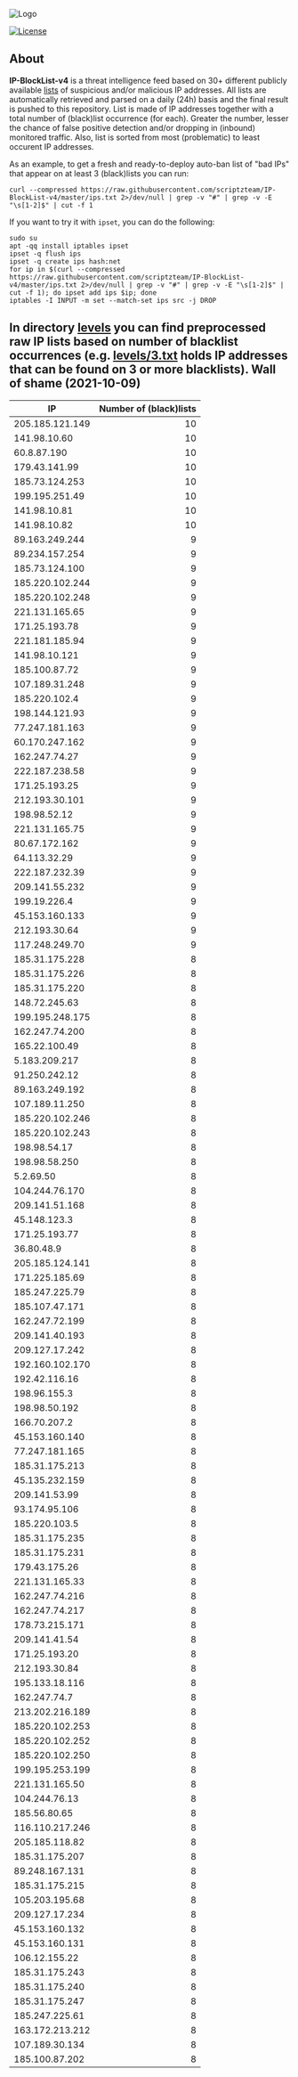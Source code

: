 ![Logo](https://i.imgur.com/PyKLAe7.png)

[![License](https://img.shields.io/badge/license-The_Unlicense-red.svg)](https://unlicense.org/)

About
----

**IP-BlockList-v4** is a threat intelligence feed based on 30+ different publicly available [lists](https://github.com/stamparm/maltrail) of suspicious and/or malicious IP addresses. All lists are automatically retrieved and parsed on a daily (24h) basis and the final result is pushed to this repository. List is made of IP addresses together with a total number of (black)list occurrence (for each). Greater the number, lesser the chance of false positive detection and/or dropping in (inbound) monitored traffic. Also, list is sorted from most (problematic) to least occurent IP addresses.

As an example, to get a fresh and ready-to-deploy auto-ban list of "bad IPs" that appear on at least 3 (black)lists you can run:

```
curl --compressed https://raw.githubusercontent.com/scriptzteam/IP-BlockList-v4/master/ips.txt 2>/dev/null | grep -v "#" | grep -v -E "\s[1-2]$" | cut -f 1
```

If you want to try it with `ipset`, you can do the following:

```
sudo su
apt -qq install iptables ipset
ipset -q flush ips
ipset -q create ips hash:net
for ip in $(curl --compressed https://raw.githubusercontent.com/scriptzteam/IP-BlockList-v4/master/ips.txt 2>/dev/null | grep -v "#" | grep -v -E "\s[1-2]$" | cut -f 1); do ipset add ips $ip; done
iptables -I INPUT -m set --match-set ips src -j DROP
```

In directory [levels](levels) you can find preprocessed raw IP lists based on number of blacklist occurrences (e.g. [levels/3.txt](levels/3.txt) holds IP addresses that can be found on 3 or more blacklists).
Wall of shame (2021-10-09)
----

|IP|Number of (black)lists|
|---|--:|
205.185.121.149|10
141.98.10.60|10
60.8.87.190|10
179.43.141.99|10
185.73.124.253|10
199.195.251.49|10
141.98.10.81|10
141.98.10.82|10
89.163.249.244|9
89.234.157.254|9
185.73.124.100|9
185.220.102.244|9
185.220.102.248|9
221.131.165.65|9
171.25.193.78|9
221.181.185.94|9
141.98.10.121|9
185.100.87.72|9
107.189.31.248|9
185.220.102.4|9
198.144.121.93|9
77.247.181.163|9
60.170.247.162|9
162.247.74.27|9
222.187.238.58|9
171.25.193.25|9
212.193.30.101|9
198.98.52.12|9
221.131.165.75|9
80.67.172.162|9
64.113.32.29|9
222.187.232.39|9
209.141.55.232|9
199.19.226.4|9
45.153.160.133|9
212.193.30.64|9
117.248.249.70|9
185.31.175.228|8
185.31.175.226|8
185.31.175.220|8
148.72.245.63|8
199.195.248.175|8
162.247.74.200|8
165.22.100.49|8
5.183.209.217|8
91.250.242.12|8
89.163.249.192|8
107.189.11.250|8
185.220.102.246|8
185.220.102.243|8
198.98.54.17|8
198.98.58.250|8
5.2.69.50|8
104.244.76.170|8
209.141.51.168|8
45.148.123.3|8
171.25.193.77|8
36.80.48.9|8
205.185.124.141|8
171.225.185.69|8
185.247.225.79|8
185.107.47.171|8
162.247.72.199|8
209.141.40.193|8
209.127.17.242|8
192.160.102.170|8
192.42.116.16|8
198.96.155.3|8
198.98.50.192|8
166.70.207.2|8
45.153.160.140|8
77.247.181.165|8
185.31.175.213|8
45.135.232.159|8
209.141.53.99|8
93.174.95.106|8
185.220.103.5|8
185.31.175.235|8
185.31.175.231|8
179.43.175.26|8
221.131.165.33|8
162.247.74.216|8
162.247.74.217|8
178.73.215.171|8
209.141.41.54|8
171.25.193.20|8
212.193.30.84|8
195.133.18.116|8
162.247.74.7|8
213.202.216.189|8
185.220.102.253|8
185.220.102.252|8
185.220.102.250|8
199.195.253.199|8
221.131.165.50|8
104.244.76.13|8
185.56.80.65|8
116.110.217.246|8
205.185.118.82|8
185.31.175.207|8
89.248.167.131|8
185.31.175.215|8
105.203.195.68|8
209.127.17.234|8
45.153.160.132|8
45.153.160.131|8
106.12.155.22|8
185.31.175.243|8
185.31.175.240|8
185.31.175.247|8
185.247.225.61|8
163.172.213.212|8
107.189.30.134|8
185.100.87.202|8

